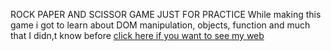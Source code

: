 ROCK PAPER AND SCISSOR GAME JUST FOR PRACTICE
While making this game i got to learn about DOM manipulation, objects, function and much that I didn,t know before
[click here if you want to see my web](https://qutubahmed732.github.io/Rock_paper_scissor)
